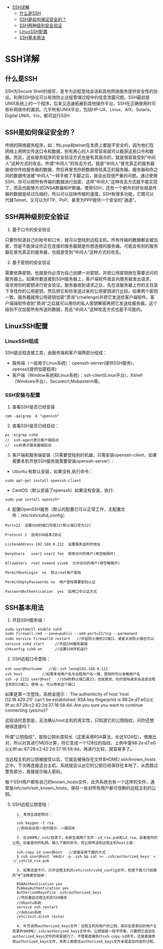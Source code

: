 * [SSH详解](#SSH详解)
    * [什么是SSH](#什么是SSH)
    * [SSH是如何保证安全的？](#SSH是如何保证安全的？)
    * [SSH两种级别安全验证](#SSH两种级别安全验证)
    * [LinuxSSH配置](#LinuxSSH配置)
    * [SSH基本用法](#SSH基本用法)
# SSH详解

## 什么是SSH
SSH为Secure Shell的缩写，是专为远程登陆会话和其他网络服务提供安全性的协议。利用SSH协议可以有效防止远程管理过程中的信息泄露问题。SSH最初是UNIX系统上的一个程序，后来又迅速拓展到其他操作平台。SSH在正确使用时可弥补网络中的漏洞。几乎所有UNIX平台，包括HP-UX、Linux、AIX、Solaris、Digital UNIX、Irix，都可运行SSH

## SSH是如何保证安全的？
传统的网络服务程序，如：ftb,pop和telnet在本质上都是不安全的，因为他们在网络上用明文传送口令和数据，别有用心的人非常容易就可以截获这些口令和数据。而且，这些服务程序的安全验证方式也是有其弱点的，就是很容易受到“中间人”这种方式的攻击。所谓“中间人”的攻击方式，就是“中间人”冒充真正的服务器接收你传给服务器的数据，然后再冒充你把数据传给真正的服务器。服务器和你之间的数据传送被“中间人”一转手做了手脚之后，就会出现很严重的问题。通过使用SSH，你可以把所有传输的数据进行加密，这样“中间人”这种攻击方式就不能实现了，而且也能够方式DNSA欺骗和IP欺骗。使用SSH，还有一个额外的好处就是传输的数据是经过压缩的，所以可以加快传输的速度。SSH有很多功能，它既可以代替Telnet，又可以为FTP、PoP、甚至为PPP提供一个安全的"通道"。

## SSH两种级别安全验证
  1. 基于口令的安全验证

  只要你知道自己的账号和口令，就可以登陆到远程主机。所有传输的数据都会被加密，但是不能保证你正在连接的服务器就是你想连接的服务器。可能会有别的服务器在冒充真正的服务器，也就是受到“中间人”这种方式的攻击。

  2. 基于密钥的安全验证

  需要依靠密钥，也就是你必须为自己创建一对密钥，并把公用密钥放在需要访问的服务器上。如果你要连接到SSH服务器上，客户端软件就会向服务器发出请求，请求用你的密钥进行安全验证。服务器收到请求之后，先在该服务器上你的主目录下寻找你的公用密钥，然后把它和你发送过来的公用密钥进行比较。如果两个密钥一致，服务器就用公用密钥加密“质询”(challenge)并把它发送给客户端软件。客户端端软件收到“质询”之后就可以用你的私人密钥解密再把它发送给服务器。这个级别不仅加密所有传送的数据，而且“中间人”这种攻击方式也是不可能的。

## LinuxSSH配置
### LinuxSSH组成
SSH是远程连接工具，由服务端和客户端两部分组成：
  * 服务端（一般用于Linux系统）：openssh-server(提供SSH服务)，openssl(提供加密程序)
  * 客户端（Window系统和Linux系统）：ssh-client(Linux平台)，Xshell（Windows平台），Securecrt,Mobaxterm等。

### SSH安装与配置  
1. 查看SSH是否已经安装
```
rpm -qa|grep -E "openssh"
```
2. 查看SSH是否已经启动：
```
ps -e|grep sshd
//  ssh-agent表示客户端启动
//  ssdh表示服务器端启动
```
3. 客户端和服务端安装（只需要登陆别的机器，只需安装openssh-client，如果需要本机开放SSH服务就需要安装openssh-server）:
  * Ubuntu:有默认安装，如果没有,执行命令：
  ```
  sudo apt-get install openssh-client
  ```
  * CentOS（默认安装了openssh）如果没有安装，执行:
  ```
  sudo yum install openssh*
  ```
4. 配置OpenSSH服务（默认的配置已可以正常工作，主配置文件：/etc/ssh/sshd_config）
  ```
  Port=22  设置SSH的端口号是22(默认端口号为22)

  Protocol 2  启用SSH版本2协议

  ListenAddress 192.168.0.222  设置服务监听的地址

  DenyUsers   user1 user2 foo  拒绝访问的用户(用空格隔开)

  AllowUsers  root osmond vivek  允许访问的用户(用空格隔开)

  PermitRootLogin  no  禁止root用户登陆

  PermitEmptyPasswords no  用户登陆需要密码认证

  PasswordAuthentication  yes  启用口令认证方式

  ```

## SSH基本用法
1. 开启SSH服务端：
```
sudo systemctl enable sshd
sudo firewall-cmd --zone=public --add-port=22/tcp --permanent
sudo service firewalld restart   //开启防火墙的22端口，或者关闭防火墙也可以
service sshd start     //开启SSH服务器端
chkconfig sshd on      //设置SSH开机运行
```
2. SSH远程口令登陆：
```
ssh user@hostname   //如：ssh leon@192.168.0.111
ssh host         //如果本地用户名与远程用户名一致，登陆时可以省略用户名
ssh -p 2222 user@host   //SSH的默认端口是22，也就是说，你的登陆请求会送进远程主机的22端口。使用-p，可以修改这个端口
```
  如果是第一次登陆，系统会提示：
  The authenticity of host 'host (12.18.429.21)' can't be established.
  RSA key fingerprint is 98:2e:d7:e0:de:9f:ac:67:28:c2:42:2d:37:16:58:4d.
  Are you sure you want to continue connecting (yes/no)?

  这段话的意思是，无法确认host主机的真实性，只知道它的公钥指纹，问你还想继续连接吗？

  所谓"公钥指纹"，是指公钥长度较长（这里采用RSA算法，长达1024位），很难比对，所以对其进行MD5计算，将它变成一个128位的指纹。上例中是98:2e:d7:e0:de:9f:ac:67:28:c2:42:2d:37:16:58:4d，再进行比较，就容易多了。

  当远程主机的公钥被接受以后，它就会被保存在文件$HOME/.ssh/known_hosts之中。下次再连接这台主机，系统就会认出它的公钥已经保存在本地了，从而跳过警告部分，直接提示输入密码。

  每个SSH用户都有自己的known_hosts文件，此外系统也有一个这样的文件，通常是/etc/ssh/ssh_known_hosts，保存一些对所有用户都可信赖的远程主机的公钥。

3. SSH远程公钥登陆：

         1. 本地生成密钥对：
         ```
         ssh keygen -t rsa
         //系统会出现一些列提示，一路回车
         ```
         2. 在$HOME/.ssh/目录下，会新生成两个文件：id_rsa.pub和id_rsa。前者是你的公钥，后者是你的私钥。输入下面的命令，将公钥传送到远程主机host上面：
         ```
         ssh-copy-id user@host   //或者采用下面的方式
         $ ssh user@host 'mkdir -p .ssh && cat >> .ssh/authorized_keys' < ~/.ssh/id_rsa.pub
         ```
         3. 如果还是不行，打开远程主机的/etc/ssh/sshd_config文件，检查下面几行前面的“#”注释是否取掉：
         ```
         RSAAuthentication yes
         PubkeyAuthentication yes
         AuthorizedKeysFile .ssh/authorized_keys
         //然后重启远程主机的SSH服务
         //Ubuntu系统
         service ssh restart
         //debian系统
         /etc/init.d/ssh restar
         ```
         4. 补充说明authorized_keys文件：远程主机将用户的公钥，保存在登录后的用户主目录的$HOME/.ssh/authorized_keys文件中。公钥就是一段字符串，只要把它追加在authorized_keys文件的末尾就行了。不管是直接执行ssh-copy-id命令，还是直接修改authorized_keys文件，本质上都是往authorized_keys文件末尾追加内容的过程。
